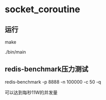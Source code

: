 # socket_coroutine
## 运行

make

./bin/main

## redis-benchmark压力测试

redis-benchmark -p 8888 -n 100000 -c 50 -q

可以达到每秒11W的并发量
